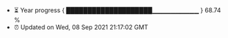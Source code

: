 - ⏳ Year progress { ████████████████████▁▁▁▁▁▁▁▁▁▁ } 68.74 %
- ⏰ Updated on Wed, 08 Sep 2021 21:17:02 GMT

